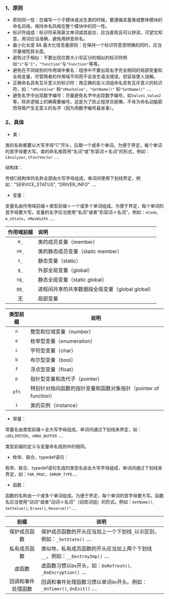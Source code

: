 ### 1、原则

- 原则同一性：在编写一个子模块或派生类的时候，要遵循其基类或整体模块的命名风格，保持命名风格在整个模块中的同一性。
- 标识符组成：标识符采用英文单词或其组合，应当直观且可以拼读，可望文知意，用词应当准确，避免用拼音命名。
- 最小化长度 && 最大化信息量原则：在保持一个标识符意思明确的同时，应当尽量缩短其长度。
- 避免过于相似：不要出现仅靠大小写区分的相似的标识符例如`"i"`与`"I"`，`"function"`与`"Function"`等等。
- 避免在不同级别的作用域中重名：程序中不要出现名字完全相同的局部变量和全局变量，尽管两者的作用域不同而不会发生语法错误，但容易使人误解。
- 正确命名具有互斥意义的标识符：用正确的反义词组命名具有互斥意义的标识符，如：`"nMinValue"` 和`"nMaxValue"`，`"GetName()"` 和`"SetName()"` ….
- 避免名字中出现数字编号：尽量避免名字中出现数字编号，如`Value1,Value2`等，除非逻辑上的确需要编号。这是为了防止程序员偷懒，不肯为命名动脑筋而导致产生无意义的名字（因为用数字编号最省事）。

### 2、具体

- 类：

​	类的名称都要以大写字母“C”开头，后跟一个或多个单词。为便于界定，每个单词的首字母要大写。类的命名推荐用"名词"或"形容词＋名词"的形式，例如：`CAnalyzer`, `CFastVector` ....

结构体：

​	传统C结构体的名称全部由大写字母组成，单词间使用下划线界定，例如："SERVICE_STATUS", "DRIVER_INFO" ....

- 变量：

​	变量名由作用域前缀＋类型前缀＋一个或多个单词组成。为便于界定，每个单词的首字母要大写。变量的名字应当使用"名词"或者"形容词＋名词"。例如：`nCode`, `m_nState`，`nMaxWidth` ....

| 作用域前缀 | 说明                                            |
| :--------: | :---------------------------------------------- |
|    `m_`    | 类的成员变量（member）                          |
|   `sm_`    | 类的静态成员变量（static member）               |
|    `s_`    | 静态变量（static）                              |
|    `g_`    | 外部全局变量（global）                          |
|   `sg_`    | 静态全局变量（static global）                   |
|   `gg_`    | 进程间共享的共享数据段全局变量（global global） |
|     无     | 局部变量                                        |

| 类型前缀 | 说明                                                         |
| :------: | ------------------------------------------------------------ |
|   `n`    | 整型和位域变量（number）                                     |
|   `e`    | 枚举型变量（enumeration）                                    |
|   `c`    | 字符型变量（char）                                           |
|   `b`    | 布尔型变量（bool）                                           |
|   `f`    | 浮点型变量（float）                                          |
|   `p`    | 指针型变量和迭代子（pointer）                                |
|  `pfn`   | 特别针对指向函数的指针变量和函数对象指针（pointer of function） |
|   `i`    | 类的实例（instance）                                         |

- 常量：

​	常量名由类型前缀＋全大写字母组成，单词间通过下划线来界定，如：`cDELIMITER`，`nMAX_BUFFER` ....

类型前缀的定义与变量命名规则中的相同。

- 枚举、联合、typedef语句：

​	枚举、联合、typedef语句生成的类型名由全大写字母组成，单词间通过下划线来界定，如：`FAR_PROC`，`ERROR_TYPE`....

- 函数：

​	函数的名称由一个或多个单词组成。为便于界定，每个单词的首字母要大写。函数名应当使用"动词"或者"动词＋名词"（动宾词组）的形式。例如：`GetName()`, `SetValue()`, `Erase()`, `Reserve()"`....　

|        前缀        | 说明                                                         |
| :----------------: | ------------------------------------------------------------ |
|    保护成员函数    | 保护成员函数的开头应当加上一个下划线`_`以示区别，例如：`_SetState()` .... |
|    私有成员函数    | 类似地，私有成员函数的开头应当加上两个下划线`__`，例如：`__DestroyImp()` .... |
|       虚函数       | 虚函数习惯以`Do`开头，如：`DoRefresh()`, `_DoEncryption()` .... |
| 回调和事件处理函数 | 回调和事件处理函数习惯以单词`On`开头。例如：`_OnTimer()`, `OnExit()` .... |

